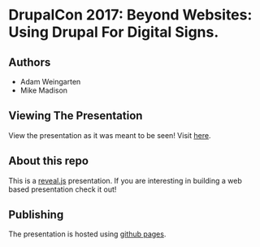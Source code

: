 # DrupalCon 2017: Beyond Websites: Using Drupal For Digital Signs.
## Authors
- Adam Weingarten
- Mike Madison

## Viewing The Presentation

View the presentation as it was meant to be seen!
Visit [here](https://aweingarten.github.io/drupalcon-2017-signs).

## About this repo
This is a [reveal.js](http://lab.hakim.se/reveal-js/) presentation.  If you are interesting in building a web based presentation check it out!
 
## Publishing 
The presentation is hosted using [github pages](https://pages.github.com/).

